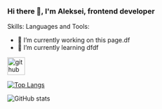 ### Hi there 👋, I'm Aleksei, frontend developer

Skills: Languages and Tools:

- 🔭 I’m currently working on this page.df 
- 🌱 I’m currently learning dfdf 


[<img src='https://cdn.jsdelivr.net/npm/simple-icons@3.0.1/icons/github.svg' alt='github' height='40'>](https://github.com/Aleksei-P)  

[![Top Langs](https://github-readme-stats.vercel.app/api/top-langs/?username=Aleksei-P)](https://github.com/Aleskei-p/github-readme-stats)

![GitHub stats](https://github-readme-stats.vercel.app/api?username=Aleksei-P&show_icons=true&include_all_commits=true&hide=stars,issues,contribs&theme=dark)  


